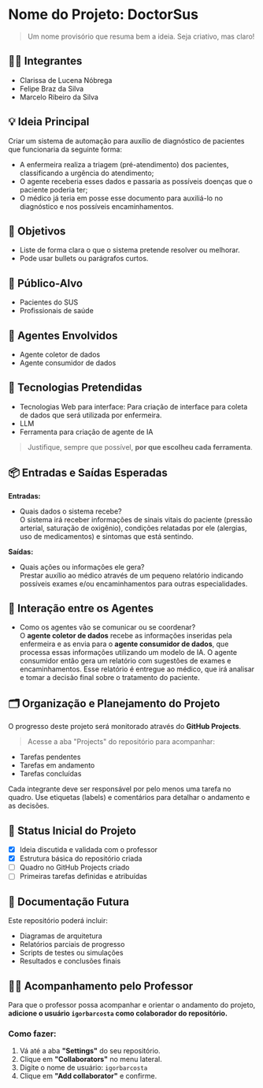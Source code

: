 # Nome do Projeto: DoctorSus
> Um nome provisório que resuma bem a ideia. Seja criativo, mas claro!

## 👨‍🎓 Integrantes
- Clarissa de Lucena Nóbrega
- Felipe Braz da Silva
- Marcelo Ribeiro da Silva

## 💡 Ideia Principal
Criar um sistema de automação para auxílio de diagnóstico de pacientes que funcionaria da seguinte forma:
- A enfermeira realiza a triagem (pré-atendimento) dos pacientes, classificando a urgência do atendimento;
- O agente receberia esses dados e passaria as possíveis doenças que o paciente poderia ter;
- O médico já teria em posse esse documento para auxiliá-lo no diagnóstico e nos possíveis encaminhamentos.

## 🎯 Objetivos
- Liste de forma clara o que o sistema pretende resolver ou melhorar.
- Pode usar bullets ou parágrafos curtos.

## 👥 Público-Alvo
- Pacientes do SUS
- Profissionais de saúde


## 🤖 Agentes Envolvidos
- Agente coletor de dados
- Agente consumidor de dados


## 🧱 Tecnologias Pretendidas
- Tecnologias Web para interface: Para criação de interface para coleta de dados que será utilizada por enfermeira.
- LLM
- Ferramenta para criação de agente de IA


> Justifique, sempre que possível, **por que escolheu cada ferramenta**.

## 📦 Entradas e Saídas Esperadas
**Entradas:**  
- Quais dados o sistema recebe?  
O sistema irá receber informações de sinais vitais do paciente (pressão arterial, saturação de oxigênio), condições relatadas por ele (alergias, uso de medicamentos) e sintomas que está sentindo.  

**Saídas:**  
- Quais ações ou informações ele gera?  
Prestar auxílio ao médico através de um pequeno relatório indicando possíveis exames e/ou encaminhamentos para outras especialidades.  

## 🔁 Interação entre os Agentes
- Como os agentes vão se comunicar ou se coordenar?  
O **agente coletor de dados** recebe as informações inseridas pela enfermeira e as envia para o **agente consumidor de dados**, que processa essas informações utilizando um modelo de IA. O agente consumidor então gera um relatório com sugestões de exames e encaminhamentos. Esse relatório é entregue ao médico, que irá analisar e tomar a decisão final sobre o tratamento do paciente.  


## 🗂️ Organização e Planejamento do Projeto
O progresso deste projeto será monitorado através do **GitHub Projects**.

> Acesse a aba "Projects" do repositório para acompanhar:
- Tarefas pendentes
- Tarefas em andamento
- Tarefas concluídas

Cada integrante deve ser responsável por pelo menos uma tarefa no quadro.
Use etiquetas (labels) e comentários para detalhar o andamento e as decisões.

## 📌 Status Inicial do Projeto
- [x] Ideia discutida e validada com o professor
- [x] Estrutura básica do repositório criada
- [ ] Quadro no GitHub Projects criado
- [ ] Primeiras tarefas definidas e atribuídas

## 📄 Documentação Futura
Este repositório poderá incluir:
- Diagramas de arquitetura
- Relatórios parciais de progresso
- Scripts de testes ou simulações
- Resultados e conclusões finais

## 👨‍🏫 Acompanhamento pelo Professor
Para que o professor possa acompanhar e orientar o andamento do projeto, **adicione o usuário `igorbarcosta` como colaborador do repositório.**

### Como fazer:
1. Vá até a aba **"Settings"** do seu repositório.
2. Clique em **"Collaborators"** no menu lateral.
3. Digite o nome de usuário: `igorbarcosta`
4. Clique em **"Add collaborator"** e confirme.
